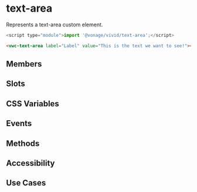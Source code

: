 # text-area

Represents a text-area custom element.

```js
<script type="module">import '@vonage/vivid/text-area';</script>
```

```html preview
<vwc-text-area label="Label" value="This is the text we want to see!"></vwc-text-area>
```

## Members

## Slots

## CSS Variables

## Events

## Methods

## Accessibility

## Use Cases
